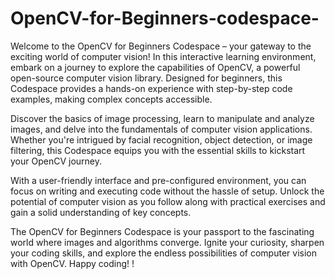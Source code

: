 # OpenCV-for-Beginners-codespace-
Welcome to the OpenCV for Beginners Codespace – your gateway to the exciting world of computer vision! In this interactive learning environment, embark on a journey to explore the capabilities of OpenCV, a powerful open-source computer vision library. Designed for beginners, this Codespace provides a hands-on experience with step-by-step code examples, making complex concepts accessible.

Discover the basics of image processing, learn to manipulate and analyze images, and delve into the fundamentals of computer vision applications. Whether you're intrigued by facial recognition, object detection, or image filtering, this Codespace equips you with the essential skills to kickstart your OpenCV journey.

With a user-friendly interface and pre-configured environment, you can focus on writing and executing code without the hassle of setup. Unlock the potential of computer vision as you follow along with practical exercises and gain a solid understanding of key concepts.

The OpenCV for Beginners Codespace is your passport to the fascinating world where images and algorithms converge. Ignite your curiosity, sharpen your coding skills, and explore the endless possibilities of computer vision with OpenCV. Happy coding!
!
